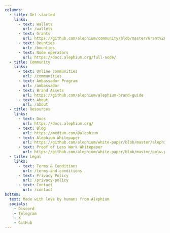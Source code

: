 ```yaml
---
columns:
  - title: Get started
    links:
      - text: Wallets
        url: /wallets
      - text: Grants
        url: https://github.com/alephium/community/blob/master/Grant%26RewardProgram.md
      - text: Bounties
        url: /bounties
      - text: Node operators
        url: https://docs.alephium.org/full-node/
  - title: Community
    links:
      - text: Online communities
        url: /communities
      - text: Ambassador Program
        url: /ambassador
      - text: Brand Assets
        url: https://github.com/alephium/alephium-brand-guide
      - text: About
        url: /about
  - title: Resources
    links:
      - text: Docs
        url: https://docs.alephium.org/
      - text: Blog
        url: https://medium.com/@alephium
      - text: Alephium Whitepaper
        url: https://github.com/alephium/white-paper/blob/master/alephium.pdf
      - text: Proof of Less Work Whitepaper
        url: https://github.com/alephium/white-paper/blob/master/polw.pdf
  - title: Legal
    links:
      - text: Terms & Conditions
        url: /terms-and-conditions
      - text: Privacy Policy
        url: /privacy-policy
      - text: Contact
        url: /contact
bottom:
  text: Made with love️ by humans from Alephium
  socials:
    - Discord
    - Telegram
    - X
    - GitHub
---
```

